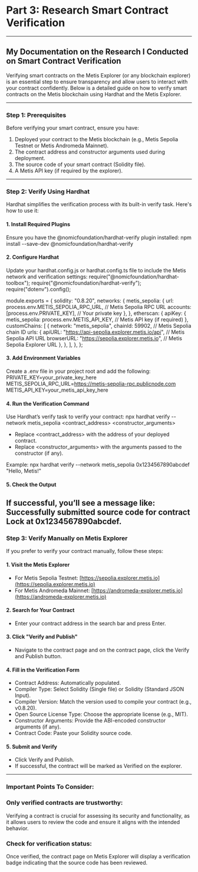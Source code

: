 # Part 3: Research Smart Contract Verification

---

## My Documentation on the Research I Conducted on Smart Contract Verification

Verifying smart contracts on the Metis Explorer (or any blockchain explorer) is an essential step to ensure transparency and allow users to interact with your contract confidently. Below is a detailed guide on how to verify smart contracts on the Metis blockchain using Hardhat and the Metis Explorer.

---

### Step 1: Prerequisites
Before verifying your smart contract, ensure you have:
1. Deployed your contract to the Metis blockchain (e.g., Metis Sepolia Testnet or Metis Andromeda Mainnet).
2. The contract address and constructor arguments used during deployment.
3. The source code of your smart contract (Solidity file).
4. A Metis API key (if required by the explorer).

---

### Step 2: Verify Using Hardhat
Hardhat simplifies the verification process with its built-in verify task. Here's how to use it:

#### 1. Install Required Plugins
Ensure you have the @nomicfoundation/hardhat-verify plugin installed:
npm install --save-dev @nomicfoundation/hardhat-verify
#### 2. Configure Hardhat
Update your hardhat.config.js or hardhat.config.ts file to include the Metis network and verification settings:
require("@nomicfoundation/hardhat-toolbox");
require("@nomicfoundation/hardhat-verify");
require("dotenv").config();

module.exports = {
  solidity: "0.8.20",
  networks: {
    metis_sepolia: {
      url: process.env.METIS_SEPOLIA_RPC_URL, // Metis Sepolia RPC URL
      accounts: [process.env.PRIVATE_KEY], // Your private key
    },
  },
  etherscan: {
    apiKey: {
      metis_sepolia: process.env.METIS_API_KEY, // Metis API key (if required)
    },
    customChains: [
      {
        network: "metis_sepolia",
        chainId: 59902, // Metis Sepolia chain ID
        urls: {
          apiURL: "https://api-sepolia.explorer.metis.io/api", // Metis Sepolia API URL
          browserURL: "https://sepolia.explorer.metis.io", // Metis Sepolia Explorer URL
        },
      },
    ],
  },
};
#### 3. Add Environment Variables
Create a .env file in your project root and add the following:
PRIVATE_KEY=your_private_key_here
METIS_SEPOLIA_RPC_URL=https://metis-sepolia-rpc.publicnode.com
METIS_API_KEY=your_metis_api_key_here
#### 4. Run the Verification Command
Use Hardhat’s verify task to verify your contract:
npx hardhat verify --network metis_sepolia <contract_address> <constructor_arguments>
- Replace <contract_address> with the address of your deployed contract.
- Replace <constructor_arguments> with the arguments passed to the constructor (if any).

Example:
npx hardhat verify --network metis_sepolia 0x1234567890abcdef "Hello, Metis!"
#### 5. Check the Output
If successful, you’ll see a message like:
Successfully submitted source code for contract Lock at 0x1234567890abcdef.
---

### Step 3: Verify Manually on Metis Explorer
If you prefer to verify your contract manually, follow these steps:

#### 1. Visit the Metis Explorer
- For Metis Sepolia Testnet: [https://sepolia.explorer.metis.io](https://sepolia.explorer.metis.io)
- For Metis Andromeda Mainnet: [https://andromeda-explorer.metis.io](https://andromeda-explorer.metis.io)

#### 2. Search for Your Contract
- Enter your contract address in the search bar and press Enter.

#### 3. Click "Verify and Publish"
- Navigate to the contract page and on the contract page, click the Verify and Publish button.

#### 4. Fill in the Verification Form
- Contract Address: Automatically populated.
- Compiler Type: Select Solidity (Single file) or Solidity (Standard JSON Input).
- Compiler Version: Match the version used to compile your contract (e.g., v0.8.20).
- Open Source License Type: Choose the appropriate license (e.g., MIT).
- Constructor Arguments: Provide the ABI-encoded constructor arguments (if any).
- Contract Code: Paste your Solidity source code.

#### 5. Submit and Verify
- Click Verify and Publish.
- If successful, the contract will be marked as Verified on the explorer.

---

### Important Points To Consider:

### Only verified contracts are trustworthy:
Verifying a contract is crucial for assessing its security and functionality, as it allows users to review the code and ensure it aligns with the intended behavior.

### Check for verification status:
Once verified, the contract page on Metis Explorer will display a verification badge indicating that the source code has been reviewed.
